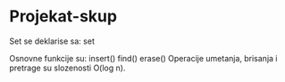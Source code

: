 # Projekat-skup

Set se deklarise sa: set<Tip podataka>

Osnovne funkcije su: insert()
                     find()
                     erase()
Operacije umetanja, brisanja i pretrage su slozenosti O(log⁡ n).
